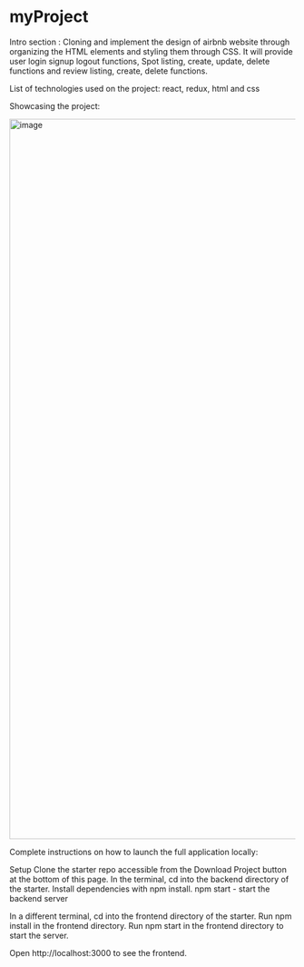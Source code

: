 # myProject

Intro section :
Cloning and implement the design of airbnb website through organizing the HTML elements and styling them through CSS. It will provide user login signup logout functions, 
Spot listing, create, update, delete functions and review listing, create, delete functions.  

List of technologies used on the project:
react, redux, html and css

Showcasing the project:

<img width="1268" alt="image" src="https://user-images.githubusercontent.com/90580773/226253303-9d326680-b132-4674-8f91-ddd51b9f8887.png">


Complete instructions on how to launch the full application locally:

Setup
Clone the starter repo accessible from the Download Project button at the bottom of this page.
In the terminal, cd into the backend directory of the starter.
Install dependencies with npm install.
npm start - start the backend server

In a different terminal, cd into the frontend directory of the starter.
Run npm install in the frontend directory.
Run npm start in the frontend directory to start the server.

Open http://localhost:3000 to see the frontend.
